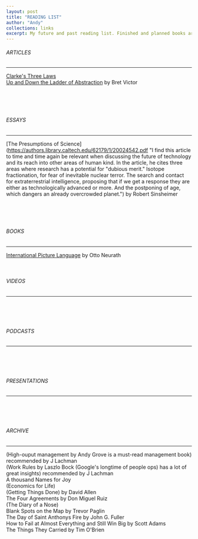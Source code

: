```yaml
---
layout: post
title: "READING LIST"
author: "Andy"
collections: links
excerpt: My future and past reading list. Finished and planned books are in the archive. Books that are important are organized accordingly.
---
```


###### ARTICLES
---
[Clarke's Three Laws](https://en.wikipedia.org/wiki/Clarke%27s_three_laws "1. When a distinguished but elderly scientist states that something is possible, he is almost certainly right. When he states that something is impossible, he is very probably wrong.                 2. The only way of discovering the limits of the possible is to venture a little way past them into the impossible.                                                       3. Any sufficiently advanced technology is indistinguishable from magic.")
<br>
[Up and Down the Ladder of Abstraction](http://worrydream.com/LadderOfAbstraction/) by Bret Victor


<br><br><br>
###### ESSAYS
---
[The Presumptions of Science](https://authors.library.caltech.edu/62179/1/20024542.pdf "I find this article to time and time again be relevant when discussing the future of technology and its reach into other areas of human kind. In the article, he cites three areas where research has a potential for "dubious merit." Isotope fractionation, for fear of inevitable nuclear terror. The search and contact for extraterrestrial intelligence, proposing that if we get a response they are either as technologically advanced or more. And the postponing of age, which dangers an already overcrowded planet.") by Robert Sinsheimer

<br><br><br>
###### BOOKS
---
[International Picture Language](http://imaginarymuseum.org/MHV/PZImhv/NeurathPictureLanguage.html) by Otto Neurath
<br><br><br>
###### VIDEOS
---

<br><br><br>
###### PODCASTS
---

<br><br><br>
###### PRESENTATIONS
---

<br><br><br>
###### ARCHIVE
---
(High-ouput management by Andy Grove is a must-read management book) recommended by J Lachman
 <br>
(Work Rules by Laszlo Bock (Google's longtime of people ops) has a lot of great insights) recommended by J Lachman
<br>
A thousand Names for Joy
<br>
(Economics for Life)
<br>
(Getting Things Done) by David Allen
<br>
The Four Agreements by Don Miguel Ruiz
<br>
(The Diary of a Nose)
<br>
Blank Spots on the Map by Trevor Paglin
<br>
The Day of Saint Anthonys Fire by John G. Fuller
<br>
How to Fail at Almost Everything and Still Win Big by Scott Adams
<br>
The Things They Carried by Tim O'Brien
